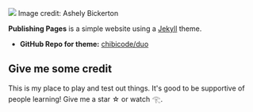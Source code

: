 ![](https://github.com/sah-raw/publishing-pages.github.io/blob/main/duo/static/images/Endless_Wave.jpg)
Image credit: Ashely Bickerton

**Publishing Pages** is a simple website using a [Jekyll](http://jekyllrb.com/) theme.

- **GitHub Repo for theme:** [chibicode/duo](https://github.com/chibicode/duo)


## Give me some credit
This is my place to play and test out things. It's good to be supportive of people learning! Give me a star  ☆ or watch 𓂀. 



